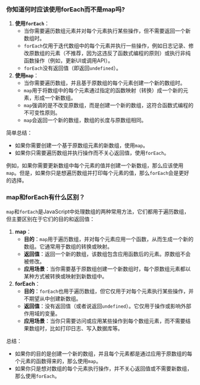 ### 你知道何时应该使用forEach而不是map吗?

1. **使用`forEach`**：
   - 当你需要遍历数组元素并对每个元素执行某些操作，但不需要返回一个新数组时。
   - `forEach`仅用于迭代数组中的每个元素并执行一些操作，例如日志记录、修改原数组的元素（不推荐，因为这违反了函数式编程的原则）或执行非纯函数操作（例如，更新UI或调用API）。
   - `forEach`没有返回值（即返回`undefined`）。
2. **使用`map`**：
   - 当你需要遍历数组，并且基于原数组的每个元素创建一个新的数组时。
   - `map`用于将数组中的每个元素通过指定的函数映射（转换）成一个新的元素，形成一个新数组。
   - `map`强调的是不改变原数组，而是创建一个新的数组，这符合函数式编程的不可变性原则。
   - `map`会返回一个新的数组，数组的长度与原数组相同。

简单总结：

- 如果你需要创建一个基于原数组元素的新数组，使用`map`。
- 如果你只需要遍历数组并执行操作而不关心返回值，使用`forEach`。

例如，如果你需要更新数组中每个元素的值并创建一个新数组，那么应该使用`map`。但是，如果你只是想遍历数组并打印每个元素的值，那么`forEach`会是更好的选择。

### map和forEach有什么区别？

`map`和`forEach`是JavaScript中处理数组的两种常用方法，它们都用于遍历数组，但主要区别在于它们的目的和返回值：

1. **map**：
   - **目的**：`map`用于遍历数组，并对每个元素应用一个函数，从而生成一个新的数组。它通常用于数组的转换或映射。
   - **返回值**：返回一个新的数组，该数组包含应用函数后的元素。原数组不会被修改。
   - **应用场景**：当你需要基于原数组创建一个新数组时，每个原数组元素都以某种方式被转换或映射到新数组中。
2. **forEach**：
   - **目的**：`forEach`也用于遍历数组，但它仅用于对每个元素执行某些操作，并不期望从中创建新数组。
   - **返回值**：没有返回值（或者说返回`undefined`）。它仅用于操作或影响外部作用域的变量。
   - **应用场景**：当你只需要访问或应用某些操作到每个数组元素，而不需要结果数组时，比如打印日志、写入数据库等。

总结：

- 如果你的目的是创建一个新的数组，并且每个元素都是通过应用于原数组的每个元素的函数得来的，那么使用`map`。
- 如果你只是想对数组的每个元素执行操作，并不关心返回值或不需要新数组，那么使用`forEach`。
